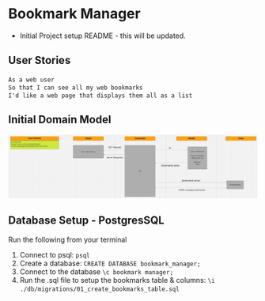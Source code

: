 # Bookmark Manager

* Initial Project setup README - this will be updated.


## User Stories
```
As a web user
So that I can see all my web bookmarks
I'd like a web page that displays them all as a list
```

## Initial Domain Model
![Bookmark Manager domain model & User Stories](./public/images/Bookmark_manager_domain_model_1.png)


## Database Setup - PostgresSQL
Run the following from your terminal

1. Connect to psql: `psql`
2. Create a database: `CREATE DATABASE bookmark_manager;`
3. Connect to the database `\c bookmark manager;`
4. Run the .sql file to setup the bookmarks table & columns: `\i ./db/migrations/01_create_bookmarks_table.sql`
